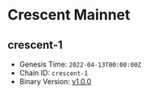 # Crescent Mainnet

## crescent-1

- Genesis Time: `2022-04-13T00:00:00Z`
- Chain ID: `crescent-1`
- Binary Version: [v1.0.0](https://github.com/crescent-network/crescent/releases/tag/v1.0.0)

